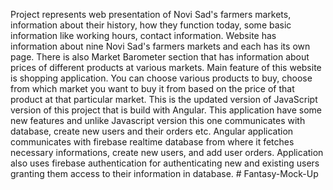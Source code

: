 Project represents web presentation of Novi Sad's farmers markets, information about their history, how they function today, some basic information like working hours, contact information. Website has information about nine Novi Sad's farmers markets and each has its own page. There is also Market Barometer section that has information about prices of different products at various markets. Main feature of this website is shopping application. You can choose various products to buy, choose from which market you want to buy it from based on the price of that product at that particular market. This is the updated version of JavaScript version of this project that is build with Angular. This application have some new features and unlike Javascript version this one communicates with database, create new users and their orders etc.
Angular application communicates with firebase realtime database from where it fetches necessary informations, create new users, and add user orders. Application also uses firebase authentication for authenticating new and existing users granting them access to their information in database.
#   F a n t a s y - M o c k - U p  
 